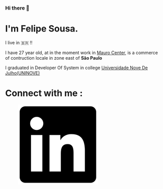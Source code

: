### Hi there 👋

<!--
**FelipeSdsilva/FelipeSdSilva** is a ✨ _special_ ✨ repository because its `README.md` (this file) appears on your GitHub profile.

Here are some ideas to get you started:

- 🔭 I’m currently working on ...
 🌱 I’m currently learning ...
- 👯 I’m looking to collaborate on ...
- 🤔 I’m looking for help with ...
- 💬 Ask me about ...
- 📫 How to reach me: ...
- 😄 Pronouns: ...
- ⚡ Fun fact: ...
-->
<h1>I'm Felipe Sousa.</h1>
<p>I live in 🇧🇷 !!</p>
<p>I have 27 year old, at in the moment  work in <a href="https://www.maurocenter.com.br/"> Mauro Center</a>, is a commerce of contruction locale in zone east of <strong>São Paulo</strong></p>
<p>I graduated in Developer Of System in college <a href="https://www.uninove.br/">Universidade Nove De Julho(UNINOVE)<img src=""></a></p>

<h1>Connect with me :</h1>
<figure>
  <a href="https://www.linkedin.com/in/felipe-sousa-340748118/"></a>
  <img src="https://raw.githubusercontent.com/devicons/devicon/master/icons/linkedin/linkedin-plain.svg" alt="linkdin-Felipe">
  
</figure>
